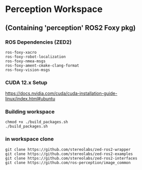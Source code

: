# Perception Workspace 
## (Containing 'perception' ROS2 Foxy pkg)


### ROS Dependencies (ZED2)
```
ros-foxy-xacro
ros-foxy-robot-localization
ros-foxy-nmea-msgs
ros-foxy-ament-cmake-clang-format
ros-foxy-vision-msgs
```


### CUDA 12.x Setup
https://docs.nvidia.com/cuda/cuda-installation-guide-linux/index.html#ubuntu


### Building workspace
```
chmod +x ./build_packages.sh
./build_packages.sh
```

### in workspace clone
```
git clone https://github.com/stereolabs/zed-ros2-wrapper
git clone https://github.com/stereolabs/zed-ros2-examples
git clone https://github.com/stereolabs/zed-ros2-interfaces
git clone https://github.com/ros-perception/image_common

```